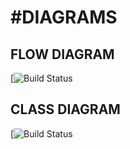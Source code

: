 # #DIAGRAMS #
## FLOW DIAGRAM ##
[![Build Status](https://cdn.discordapp.com/attachments/958715499812888627/959465315492839554/Untitled_Diagram.drawio.png)
## CLASS DIAGRAM ##
[![Build Status](https://cdn.discordapp.com/attachments/958715499812888627/959453557332017242/Class_Diagram.png)

